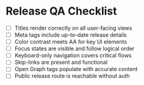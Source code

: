# Release QA Checklist

- [ ] Titles render correctly on all user-facing views
- [ ] Meta tags include up-to-date release details
- [ ] Color contrast meets AA for key UI elements
- [ ] Focus states are visible and follow logical order
- [ ] Keyboard-only navigation covers critical flows
- [ ] Skip-links are present and functional
- [ ] Open Graph tags populate with accurate content
- [ ] Public release route is reachable without auth
